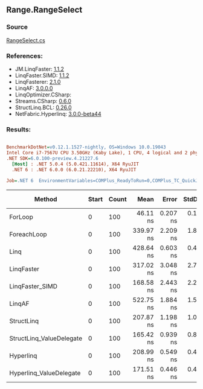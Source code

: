﻿## Range.RangeSelect

### Source
[RangeSelect.cs](../LinqBenchmarks/Range/RangeSelect.cs)

### References:
- JM.LinqFaster: [1.1.2](https://www.nuget.org/packages/JM.LinqFaster/1.1.2)
- LinqFaster.SIMD: [1.1.2](https://www.nuget.org/packages/LinqFaster.SIMD/1.0.3)
- LinqFasterer: [2.1.0](https://www.nuget.org/packages/LinqFasterer/2.1.0)
- LinqAF: [3.0.0.0](https://www.nuget.org/packages/LinqAF/3.0.0.0)
- LinqOptimizer.CSharp: [](https://www.nuget.org/packages/LinqOptimizer.CSharp/)
- Streams.CSharp: [0.6.0](https://www.nuget.org/packages/Streams.CSharp/0.6.0)
- StructLinq.BCL: [0.26.0](https://www.nuget.org/packages/StructLinq/0.26.0)
- NetFabric.Hyperlinq: [3.0.0-beta44](https://www.nuget.org/packages/NetFabric.Hyperlinq/3.0.0-beta44)

### Results:
``` ini

BenchmarkDotNet=v0.12.1.1527-nightly, OS=Windows 10.0.19043
Intel Core i7-7567U CPU 3.50GHz (Kaby Lake), 1 CPU, 4 logical and 2 physical cores
.NET SDK=6.0.100-preview.4.21227.6
  [Host] : .NET 5.0.4 (5.0.421.11614), X64 RyuJIT
  .NET 6 : .NET 6.0.0 (6.0.21.22210), X64 RyuJIT

Job=.NET 6  EnvironmentVariables=COMPlus_ReadyToRun=0,COMPlus_TC_QuickJitForLoops=1,COMPlus_TieredPGO=1  Runtime=.NET 6.0  

```
|                   Method | Start | Count |      Mean |    Error |   StdDev | Ratio | RatioSD |  Gen 0 | Gen 1 | Gen 2 | Allocated |
|------------------------- |------ |------ |----------:|---------:|---------:|------:|--------:|-------:|------:|------:|----------:|
|                  ForLoop |     0 |   100 |  46.11 ns | 0.207 ns | 0.173 ns |  1.00 |    0.00 |      - |     - |     - |         - |
|              ForeachLoop |     0 |   100 | 339.97 ns | 2.209 ns | 1.845 ns |  7.37 |    0.05 | 0.0267 |     - |     - |      56 B |
|                     Linq |     0 |   100 | 428.64 ns | 0.603 ns | 0.471 ns |  9.29 |    0.03 | 0.0420 |     - |     - |      88 B |
|               LinqFaster |     0 |   100 | 317.02 ns | 3.048 ns | 2.702 ns |  6.87 |    0.07 | 0.4053 |     - |     - |     848 B |
|          LinqFaster_SIMD |     0 |   100 | 168.58 ns | 2.443 ns | 2.285 ns |  3.66 |    0.05 | 0.4053 |     - |     - |     848 B |
|                   LinqAF |     0 |   100 | 522.75 ns | 1.884 ns | 1.573 ns | 11.34 |    0.05 |      - |     - |     - |         - |
|               StructLinq |     0 |   100 | 207.87 ns | 1.198 ns | 1.001 ns |  4.51 |    0.03 | 0.0114 |     - |     - |      24 B |
| StructLinq_ValueDelegate |     0 |   100 | 165.42 ns | 0.939 ns | 0.878 ns |  3.59 |    0.01 |      - |     - |     - |         - |
|                Hyperlinq |     0 |   100 | 208.99 ns | 0.549 ns | 0.428 ns |  4.53 |    0.02 |      - |     - |     - |         - |
|  Hyperlinq_ValueDelegate |     0 |   100 | 171.51 ns | 0.446 ns | 0.417 ns |  3.72 |    0.01 |      - |     - |     - |         - |
